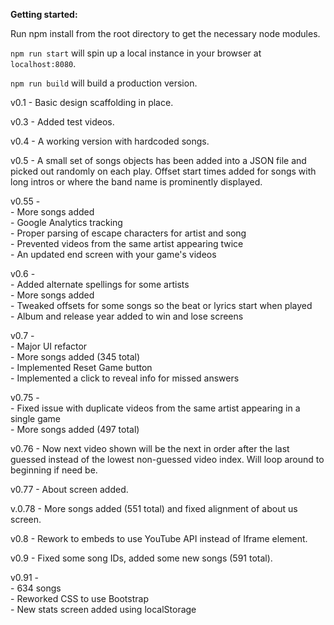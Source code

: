 **Getting started:**

Run npm install from the root directory to get the necessary node modules.

`npm run start` will spin up a local instance in your browser at `localhost:8080`.

`npm run build` will build a production version.



v0.1 - Basic design scaffolding in place.

v0.3 - Added test videos.

v0.4 - A working version with hardcoded songs.

v0.5 - A small set of songs objects has been added into a JSON file and picked out randomly on each play. Offset start times added for songs with long intros or where the band name is prominently displayed.

v0.55 - \
	- More songs added \
	- Google Analytics tracking \
	- Proper parsing of escape characters for artist and song \
	- Prevented videos from the same artist appearing twice \
	- An updated end screen with your game's videos

v0.6 - \
	- Added alternate spellings for some artists \
	- More songs added \
	- Tweaked offsets for some songs so the beat or lyrics start when played \
	- Album and release year added to win and lose screens

v0.7 - \
	- Major UI refactor \
	- More songs added (345 total) \
	- Implemented Reset Game button \
	- Implemented a click to reveal info for missed answers

v0.75 - \
	- Fixed issue with duplicate videos from the same artist appearing in a single game \
	- More songs added (497 total)

v0.76 - Now next video shown will be the next in order after the last guessed instead of the lowest non-guessed video index. Will loop around to beginning if need be.

v0.77 - About screen added.

v.0.78 - More songs added (551 total) and fixed alignment of about us screen.

v0.8 - Rework to embeds to use YouTube API instead of Iframe element.

v0.9 - Fixed some song IDs, added some new songs (591 total).

v0.91 - \
	- 634 songs \
	- Reworked CSS to use Bootstrap \
	- New stats screen added using localStorage
